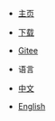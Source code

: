 - <a href="../" >主页</a>

- [下载](https://github.com/xuxueli/xxl-job/releases)

- [Gitee](http://git.oschina.net/xuxueli0323/xxl-job)

- 语言
 - <a href="./" >中文</a>
 - <a href="./en/" >English</a>
